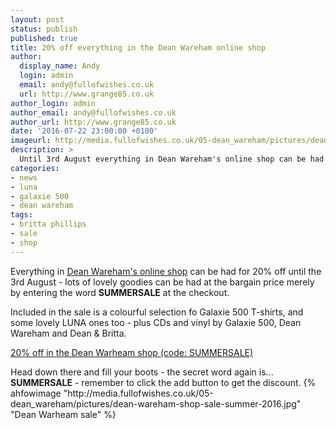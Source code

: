 ```yaml
---
layout: post
status: publish
published: true
title: 20% off everything in the Dean Wareham online shop
author:
  display_name: Andy
  login: admin
  email: andy@fullofwishes.co.uk
  url: http://www.grange85.co.uk
author_login: admin
author_email: andy@fullofwishes.co.uk
author_url: http://www.grange85.co.uk
date: '2016-07-22 23:00:00 +0100'
imageurl: http://media.fullofwishes.co.uk/05-dean_wareham/pictures/dean-wareham-shop-sale-summer-2016.jpg
description: >
  Until 3rd August everything in Dean Wareham's online shop can be had for 20% off.
categories:
- news
- luna
- galaxie 500
- dean wareham
tags:
- britta phillips
- sale
- shop
---
```

<p class="lead">Everything in <a href="http://deanwareham.bigcartel.com/">Dean Wareham's online shop</a> can be had for 20% off until the 3rd August - lots of lovely goodies can be had at the bargain price merely by entering the word <strong>SUMMERSALE</strong> at the checkout.</p>
<p>Included in the sale is a colourful selection fo Galaxie 500 T-shirts, and some lovely LUNA ones too - plus CDs and vinyl by Galaxie 500, Dean Wareham and Dean & Britta.</p>

<p><a class="btn btn-default" href="http://deanwareham.bigcartel.com/">20% off in the Dean Warheam shop (code: SUMMERSALE)</a></p>

<p>Head down there and fill your boots - the secret word again is... <strong>SUMMERSALE</strong> - remember to click the add button to get the discount.
{% ahfowimage "http://media.fullofwishes.co.uk/05-dean_wareham/pictures/dean-wareham-shop-sale-summer-2016.jpg" "Dean Warheam sale" %}